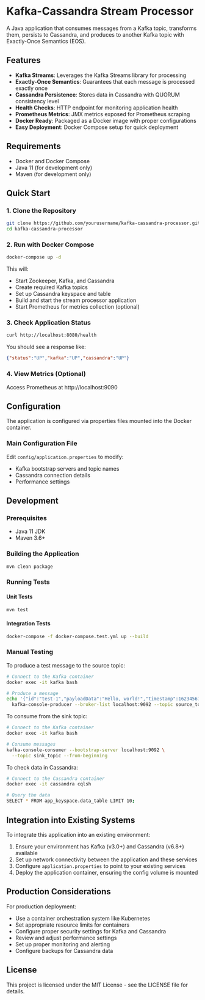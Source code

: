 # Kafka-Cassandra Stream Processor

A Java application that consumes messages from a Kafka topic, transforms them, persists to Cassandra, and produces to another Kafka topic with Exactly-Once Semantics (EOS).

## Features

- **Kafka Streams**: Leverages the Kafka Streams library for processing
- **Exactly-Once Semantics**: Guarantees that each message is processed exactly once
- **Cassandra Persistence**: Stores data in Cassandra with QUORUM consistency level
- **Health Checks**: HTTP endpoint for monitoring application health
- **Prometheus Metrics**: JMX metrics exposed for Prometheus scraping
- **Docker Ready**: Packaged as a Docker image with proper configurations
- **Easy Deployment**: Docker Compose setup for quick deployment

## Requirements

- Docker and Docker Compose
- Java 11 (for development only)
- Maven (for development only)

## Quick Start

### 1. Clone the Repository

```bash
git clone https://github.com/yourusername/kafka-cassandra-processor.git
cd kafka-cassandra-processor
```

### 2. Run with Docker Compose

```bash
docker-compose up -d
```

This will:
- Start Zookeeper, Kafka, and Cassandra
- Create required Kafka topics
- Set up Cassandra keyspace and table
- Build and start the stream processor application
- Start Prometheus for metrics collection (optional)

### 3. Check Application Status

```bash
curl http://localhost:8080/health
```

You should see a response like:
```json
{"status":"UP","kafka":"UP","cassandra":"UP"}
```

### 4. View Metrics (Optional)

Access Prometheus at http://localhost:9090

## Configuration

The application is configured via properties files mounted into the Docker container.

### Main Configuration File

Edit `config/application.properties` to modify:

- Kafka bootstrap servers and topic names
- Cassandra connection details
- Performance settings

## Development

### Prerequisites

- Java 11 JDK
- Maven 3.6+

### Building the Application

```bash
mvn clean package
```

### Running Tests

#### Unit Tests

```bash
mvn test
```

#### Integration Tests

```bash
docker-compose -f docker-compose.test.yml up --build
```

### Manual Testing

To produce a test message to the source topic:

```bash
# Connect to the Kafka container
docker exec -it kafka bash

# Produce a message
echo '{"id":"test-1","payloadData":"Hello, world!","timestamp":1623456789000}' | \
  kafka-console-producer --broker-list localhost:9092 --topic source_topic
```

To consume from the sink topic:

```bash
# Connect to the Kafka container
docker exec -it kafka bash

# Consume messages
kafka-console-consumer --bootstrap-server localhost:9092 \
  --topic sink_topic --from-beginning
```

To check data in Cassandra:

```bash
# Connect to the Cassandra container
docker exec -it cassandra cqlsh

# Query the data
SELECT * FROM app_keyspace.data_table LIMIT 10;
```

## Integration into Existing Systems

To integrate this application into an existing environment:

1. Ensure your environment has Kafka (v3.0+) and Cassandra (v6.8+) available
2. Set up network connectivity between the application and these services
3. Configure `application.properties` to point to your existing services
4. Deploy the application container, ensuring the config volume is mounted

## Production Considerations

For production deployment:

- Use a container orchestration system like Kubernetes
- Set appropriate resource limits for containers
- Configure proper security settings for Kafka and Cassandra
- Review and adjust performance settings
- Set up proper monitoring and alerting
- Configure backups for Cassandra data

## License

This project is licensed under the MIT License - see the LICENSE file for details. 